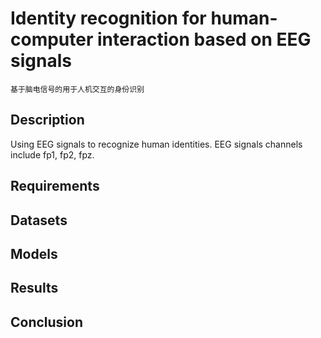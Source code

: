 # Identity recognition for human-computer interaction based on EEG signals
    基于脑电信号的用于人机交互的身份识别
## Description
Using EEG signals to recognize human identities. EEG signals channels include fp1, fp2, fpz.
## Requirements
## Datasets
## Models
## Results
## Conclusion


 
